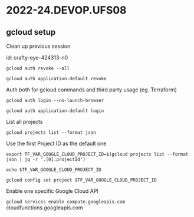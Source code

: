 # 2022-24.DEVOP.UFS08

## gcloud setup

Clean up previous session

id: crafty-eye-424313-n0

`gcloud auth revoke --all`

`gcloud auth application-default revoke`

Auth both for gcloud commands and third party usage (eg. Terraform)

`gcloud auth login --no-launch-browser`

`gcloud auth application-default login`

List all projects

`gcloud projects list --format json`

Use the first Project ID as the default one

`export TF_VAR_GOOGLE_CLOUD_PROJECT_ID=$(gcloud projects list --format json | jq -r '.[0].projectId')`

`echo $TF_VAR_GOOGLE_CLOUD_PROJECT_ID`

`gcloud config set project $TF_VAR_GOOGLE_CLOUD_PROJECT_ID`

Enable one specific Google Cloud API

`gcloud services enable compute.googleapis.com`
                        cloudfunctions.googleapis.com